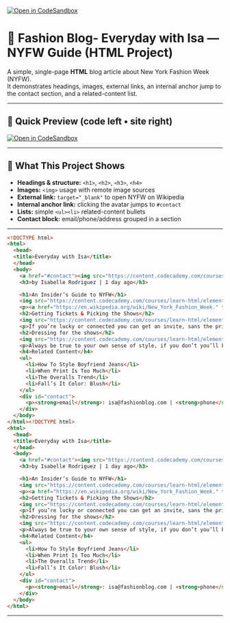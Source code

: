[![Open in CodeSandbox](https://img.shields.io/badge/Open%20in-CodeSandbox-black)](https://codesandbox.io/s/github/SunilKumarPeela/FashionBlog?file=/index.html)

# 🗽 Fashion Blog- Everyday with Isa — NYFW Guide (HTML Project)

A simple, single-page **HTML** blog article about New York Fashion Week (NYFW).  
It demonstrates headings, images, external links, an internal anchor jump to the contact section, and a related-content list.

---

## 🚀 Quick Preview (code left • site right)

[![Open in CodeSandbox](https://img.shields.io/badge/Open%20in-CodeSandbox-black)](https://codesandbox.io/s/github/SunilKumarPeela/FashionBlog?file=/index.html)

---

## 📄 What This Project Shows

- **Headings & structure:** `<h1>`, `<h2>`, `<h3>`, `<h4>`
- **Images:** `<img>` usage with remote image sources
- **External link:** `target="_blank"` to open NYFW on Wikipedia
- **Internal anchor link:** clicking the avatar jumps to `#contact`
- **Lists:** simple `<ul><li>` related-content bullets
- **Contact block:** email/phone/address grouped in a section

---

```html
<!DOCTYPE html>
<html>
  <head>
  <title>Everyday with Isa</title>
  </head>
  <body>
    <a href="#contact"><img src="https://content.codecademy.com/courses/learn-html/elements-and-structure/profile.jpg"></a>
    <h3>by Isabelle Rodriguez | 1 day ago</h3>

    <h1>An Insider’s Guide to NYFW</h1>
    <img src="https://content.codecademy.com/courses/learn-html/elements-and-structure/image-one.jpeg"><
    <p><a href="https://en.wikipedia.org/wiki/New_York_Fashion_Week." target="_blank">NYFW</a> can be both amazingly fun & incredibly overwhelming, especially if you’ve never been. Luckily, I’m here to give you an insider’s guide and make your first show a pleasurable experience. By taking my tips and tricks, and following your gut, you’ll have an unforgettable experience!</p>
    <h2>Getting Tickets & Picking the Shows</h2>
    <img src="https://content.codecademy.com/courses/learn-html/elements-and-structure/image-two.jpeg">
    <p>If you’re lucky or connected you can get an invite, sans the price tag. But I wasn’t so lucky or connected my first 2 years so I’m here to help you out. First, plan out which shows are most important to you and make a schedule and this is a biggie: SET A BUDGET. If you’re worrying about blowing your cash the whole time you won’t have fun. Then check out prices, days, and times and prioritize the designers you want to see most. Lastly, purchase your tickets and get excited!</p>
    <h2>Dressing for the shows</h2>
    <img src="https://content.codecademy.com/courses/learn-html/elements-and-structure/image-three.jpeg">
    <p>Always be true to your own sense of style, if you don’t you’ll be uncomfortable the whole time and it will show. Remember, NYFW is about expressing yourself and taking in what the designers have chosen to express through their new lines. Also it’s important to wear shoes you’ll be comfortable in all day. Obviously you want to look good, but you’ll be on your feet all day long, so be prepared.</p>
    <h4>Related Content</h4>
    <ul>
      <li>How To Style Boyfriend Jeans</li>
      <li>When Print Is Too Much</li>
      <li>The Overalls Trend</li>
      <li>Fall’s It Color: Blush</li>
    </ul>
    <div id="contact">
      <p><strong>email</strong>: isa@fashionblog.com | <strong>phone</strong>: 917-555-1098 | <strong>address</strong>: 371 284th St, New York, NY, 10001</p>
    </div>
  </body>
</html><!DOCTYPE html>
<html>
  <head>
  <title>Everyday with Isa</title>
  </head>
  <body>
    <a href="#contact"><img src="https://content.codecademy.com/courses/learn-html/elements-and-structure/profile.jpg"></a>
    <h3>by Isabelle Rodriguez | 1 day ago</h3>

    <h1>An Insider’s Guide to NYFW</h1>
    <img src="https://content.codecademy.com/courses/learn-html/elements-and-structure/image-one.jpeg"><
    <p><a href="https://en.wikipedia.org/wiki/New_York_Fashion_Week." target="_blank">NYFW</a> can be both amazingly fun & incredibly overwhelming, especially if you’ve never been. Luckily, I’m here to give you an insider’s guide and make your first show a pleasurable experience. By taking my tips and tricks, and following your gut, you’ll have an unforgettable experience!</p>
    <h2>Getting Tickets & Picking the Shows</h2>
    <img src="https://content.codecademy.com/courses/learn-html/elements-and-structure/image-two.jpeg">
    <p>If you’re lucky or connected you can get an invite, sans the price tag. But I wasn’t so lucky or connected my first 2 years so I’m here to help you out. First, plan out which shows are most important to you and make a schedule and this is a biggie: SET A BUDGET. If you’re worrying about blowing your cash the whole time you won’t have fun. Then check out prices, days, and times and prioritize the designers you want to see most. Lastly, purchase your tickets and get excited!</p>
    <h2>Dressing for the shows</h2>
    <img src="https://content.codecademy.com/courses/learn-html/elements-and-structure/image-three.jpeg">
    <p>Always be true to your own sense of style, if you don’t you’ll be uncomfortable the whole time and it will show. Remember, NYFW is about expressing yourself and taking in what the designers have chosen to express through their new lines. Also it’s important to wear shoes you’ll be comfortable in all day. Obviously you want to look good, but you’ll be on your feet all day long, so be prepared.</p>
    <h4>Related Content</h4>
    <ul>
      <li>How To Style Boyfriend Jeans</li>
      <li>When Print Is Too Much</li>
      <li>The Overalls Trend</li>
      <li>Fall’s It Color: Blush</li>
    </ul>
    <div id="contact">
      <p><strong>email</strong>: isa@fashionblog.com | <strong>phone</strong>: 917-555-1098 | <strong>address</strong>: 371 284th St, New York, NY, 10001</p>
    </div>
  </body>
</html>
```
---


